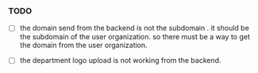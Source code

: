 ### TODO

- [ ] the domain send from the backend is not the subdomain . it should be the subdomain of the user organization. so there must be a way to get the domain from the user organization.

- [ ] the department logo upload is not working from the backend.
